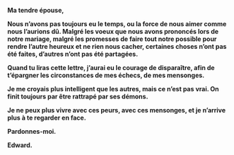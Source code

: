 <!----- Conversion time: 0.422 seconds.


Using this Markdown file:

1. Cut and paste this output into your source file.
2. See the notes and action items below regarding this conversion run.
3. Check the rendered output (headings, lists, code blocks, tables) for proper
   formatting and use a linkchecker before you publish this page.

Conversion notes:

* Docs to Markdown version 1.0β17
* Sat Nov 30 2019 07:21:13 GMT-0800 (PST)
* Source doc: https://docs.google.com/open?id=1w3jF3W_RUsVBBDn7WJi7X3R4RdQswwZw2sdRl8_yABQ
* This is a partial selection. Check to make sure intra-doc links work.
----->


**Ma tendre épouse,**

**Nous n’avons pas toujours eu le temps, ou la force de nous aimer comme nous l’aurions dû. Malgré les voeux que nous avons prononcés lors de notre mariage, malgré les promesses de faire tout notre possible pour rendre l’autre heureux et ne rien nous cacher, certaines choses n’ont pas été faites, d’autres n’ont pas été partagées.**

**Quand tu liras cette lettre, j’aurai eu le courage de disparaître, afin de t’épargner les circonstances de mes échecs, de mes mensonges.**

**Je me croyais plus intelligent que les autres, mais ce n’est pas vrai. On finit toujours par être rattrapé par ses démons.**

**Je ne peux plus vivre avec ces peurs, avec ces mensonges, et je n’arrive plus à te regarder en face.**

**Pardonnes-moi.**

**Edward.**


<!-- Docs to Markdown version 1.0β17 -->

